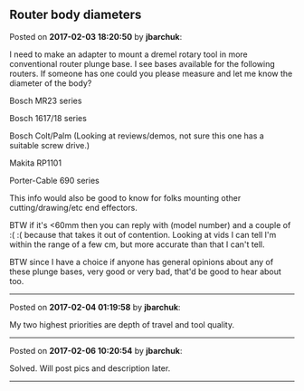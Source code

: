 ## Router body diameters
Posted on **2017-02-03 18:20:50** by **jbarchuk**:

I need to make an adapter to mount a dremel rotary tool in more conventional router plunge base. I see bases available for the following routers. If someone has one could you please measure and let me know the diameter of the body?



Bosch MR23 series

Bosch 1617/18 series

Bosch Colt/Palm (Looking at reviews/demos, not sure this one has a suitable screw drive.)

Makita RP1101

Porter-Cable 690 series



This info would also be good to know for folks mounting other cutting/drawing/etc end effectors.



BTW if it's <60mm then you can reply with (model number) and a couple of :( :( because that takes it out of contention. Looking at vids I can tell I'm within the range of a few cm, but more accurate than that I can't tell.



BTW since I have a choice if anyone has general opinions about any of these plunge bases, very good or very bad, that'd be good to hear about too.

---

Posted on **2017-02-04 01:19:58** by **jbarchuk**:

My two highest priorities are depth of travel and tool quality.

---

Posted on **2017-02-06 10:20:54** by **jbarchuk**:

Solved. Will post pics and description later.

---

